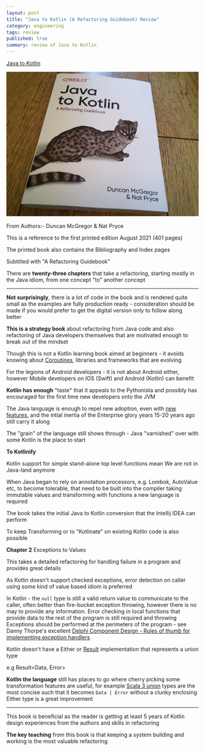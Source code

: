 ```yaml
---
layout: post
title: "Java to Kotlin (A Refactoring Guidebook) Review"
category: engineering
tags: review
published: true
summary: review of Java to Kotlin
---
```


[Java to Kotlin](https://www.oreilly.com/library/view/java-to-kotlin/9781492082262/)

![Java to Kotlin](/public/java-to-kotlin.jpg)

From Authors:- Duncan McGregor & Nat Pryce

This is a reference to the first printed edition August 2021 (401 pages)

The printed book also contains the Bibliography and Index pages

Subtitled with "A Refactoring Guidebook"

There are **twenty-three chapters** that take a refactoring, starting mostly in the Java idiom, from one concept "to" another concept

---

**Not surprisingly**, there is a lot of code in the book and is rendered quite small as the examples are fully production ready - consideration should be made if you would prefer to get the digital version only to follow along better

**This is a strategy book** about refactoring from Java code and also refactoring of Java developers themselves that are motivated enough to break out of the mindset

Though this is not a Kotlin learning book aimed at beginners - it avoids knowing about [Coroutines](https://kotlinlang.org/docs/coroutines-overview.html), libraries and frameworks that are evolving

For the legions of Android developers - it is not about Android either, however Mobile developers on IOS (Swift) and Android (Kotlin) can benefit

**Kotlin has enough** "taste" that it appeals to the Pythonista and possibly has encouraged for the first time new developers onto the JVM 

The Java language is enough to repel new adoption, even with [new features](https://openjdk.java.net/jeps/359), and the intial inertia of the Enterprise glory years 15-20 years ago still carry it along 

The "grain" of the language still shows through - Java "varnished" over with some Kotlin is the place to start 

**To Kotlinify**

Kotlin support for simple stand-alone top level functions mean We are not in Java-land anymore

When Java began to rely on annotation processors, e.g. Lombok, AutoValue etc, to become tolerable, that need to be built into the compiler
taking immutable values and transforming with functions a new language is required

The book takes the initial Java to Kotlin conversion that the Intellij IDEA can perform

To keep Transforming or to "Kotlinate" on existing Kotlin code is also possible

**Chapter 2** Exceptions to Values

This takes a detailed refactoring for handling failure in a program and provides great details

As Kotlin doesn't support checked exceptions, error detection on caller using some kind of value based idiom is preferred 

In Kotlin - the `null` type is still a valid return value to communicate to the caller, often better than fire-bucket exception throwing, however there is no may to provide any information. Error checking in local functions that provide data to the rest of the program is still required and throwing Exceptions should be performed at the perimeters of the program - see 
Danny Thorpe's excellent [Delphi Component Design - Rules of thumb for implementing exception handlers](https://dl.acm.org/doi/book/10.5555/524370)

Kotlin doesn't have a Either or [Result](https://kotlinlang.org/api/latest/jvm/stdlib/kotlin/-result/) implementation that represents a union type 

e.g Result<Data, Error>

**Kotlin the language** still has places to go where cherry picking some transformation features are useful, for example [Scala 3 union](https://docs.scala-lang.org/scala3/book/types-union.html) types are the most concise such that it becomes `Data | Error` without a clunky enclosing Either type is a great improvement

---

This book is beneficial as the reader is getting at least 5 years of Kotlin design experiences from the authors and skills in refactoring 

**The key teaching** from this book is that keeping a system building and working is the most valuable refactoring

